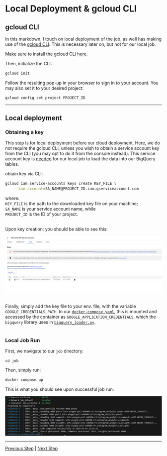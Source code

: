 # Local Deployment & gcloud CLI

## gcloud CLI
In this markdown, I touch on local deployment of the job, as well has making use of the [gcloud CLI](https://cloud.google.com/sdk/gcloud). This is necessary later on, but not for our local job.

Make sure to install the gcloud CLI [here](https://cloud.google.com/sdk/docs/install).

Then, initialize the CLI:

```bash
gcloud init
```

Follow the resulting pop-up in your browser to sign in to your account. You may also set it to  your desired project:

```bash
gcloud config set project PROJECT_ID
```

***

## Local deployment

### Obtaining a key

This step is for local deployment before our cloud deployment. Here, we do not require the gcloud CLI, unless you wish to obtain a service account key from the CLI (you may opt to do it from the console instead). This service account key is [needed](https://cloud.google.com/docs/authentication/application-default-credentials#GAC) for our local job to load the data into our BigQuery tables.

obtain key via CLI:

```bash
gcloud iam service-accounts keys create KEY_FILE \
    --iam-account=SA_NAME@PROJECT_ID.iam.gserviceaccount.com
```

where:\
`KEY_FILE` is the path to the downloaded key file on your machine; \
`SA_NAME` is your service account name, while \
`PROJECT_ID` is the ID of your project. <br><br>

Upon key creation: you should be able to see this:

![service-key](/docs/images/service-key.png) <br><br>

Finally, simply add the key file to your env. file, with the variable `GOOGLE_CREDENTIALS_PATH`. In our [`docker-compose.yaml`](/job/docker-compose.yaml), this is mounted and accessed by the container as `GOOGLE_APPLICATION_CREDENTIALS`, which the `bigquery` library uses in [`bigquery_loader.py`](/job/bigquery_loader.py).<br><br>

### Local Job Run

First, we navigate to our `job` directory:

```
cd job
```
Then, simply run:

```bash
docker compose up
```

This is what you should see upon successful job run:

![local-job-run-logs](/docs/images/local-job-run-logs.png)

***

[Previous Step](/docs/instagram-api-workflow.md) | [Next Step](/docs/cloud-deployment.md)


